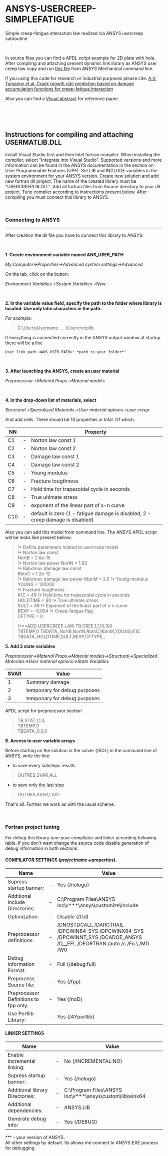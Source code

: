 # ANSYS-USERCREEP-SIMPLEFATIGUE
Simple creep-fatigue interaction law realized via ANSYS usercreep subroutine

<br>

 In source files you can find a APDL script example for 2D plate with hole. After compiling and attaching present dynamic link library as ANSYS user creep law copy and run [this file](https://github.com/Andrey-Fog/ANSYS-USERCREEP-SIMPLE_FATIGUE/blob/main/ANSCMD.txt) from ANSYS Mechanical command line.  

If you using this code for research or industrial purposes please cite:
[A.V. Tumanov et al. Crack growth rate prediction based on damage accumulation functions for creep-fatigue interaction](https://doi.org/10.3221/IGF-ESIS.52.23)  

Also you can find a [Visual abstract](https://www.youtube.com/watch?v=sueQTVURYUc) for reference paper.




<br>
<br>
<br>

## Instructions for compiling and attaching USERMATLIB.DLL 

Install Visual Studio first and then Intel fortran compiler. When installing the compiler, select "Integrate into Visual Studio". Supported versions and more information can be found in the ANSYS documentation in the section on User Programmable Features (UPF). Set LIB and INCLUDE variables in the system environment for your ANSYS version. Create new solution and add new fortran dll project. The name of the created library must be "USERCREEPLIB.DLL". Add all fortran files from Source directory to your dll project. Tune compiler according to instructions present below. After compiling you must connect this library to ANSYS.


<br>

### Connecting to ANSYS

---

After creation the dll file you have to connect this library to ANSYS:

<br>

**1. Create environment variable named ANS_USER_PATH**

*My Computer->Properties->Advanced system settings->Advanced*  

On the tab, click on the button:

*Environment Variables->System Variables->New*

<br>

**2. In the variable value field, specify the path to the folder where library is located. Use only latin characters in the path.**

*For example:* 
>C:\Users\Username\......\Usercreeplib
   
If everything is connected correctly in the ANSYS output window at startup there will be a line 

```
User link path <ANS_USER_PATH>: *path to your folder*" 
```
<br>

**3. After launching the ANSYS, create an user material**

*Preprocessor->Material Props->Material models*

<br>

**4. In the drop-down list of materials, select**

*Structural->Specialized Materials->User material options->user creep*


And add cells. There should be 10 properties in total. Of which:

| NN  |     | Property                              |
| --- | --- | ------------------------------------  |
|  C1 |  -  |Norton law const 1                      |
|  C2 |  -  |Norton law const 2                      |
|  C3 |  -  |Damage law const 1                      | 
|  C4 |  -  |Damage law const 2                     |  
|  C5 |  -  |Young modulus                          |
|  C6 |  -  |Fracture tougthness                    |
|  C7 |  -  |Hold time for trapezoidal cycle in seconds                                             | 
|  C8 |  -  |True ultimate stress                   |  
|  C9 |  -  |exponent of the linear part of s-n curve                           |
|  C10 |  -  |default is zero (1 - fatigue damage is disabled, 2 - creep damage is disabled)                    |

Also you can add this model from command line. The ANSYS APDL script will be looks like present bellow:

>!* Define parameters related to usercreep model  
>!* Norton law const   
>NortB	= 2.6e-15   
>!* Norton law power 
>NortN	= 1.93  
>!* Rabotnov damage law const  
>RbtnC	= 1.2e-12  
>!* Rabotnov damage law power 
>RbtnM 	= 2.5 
>!* Young modulus  
>YOUNG	= 120000  
>!* Fracture tougthness  
>K1C 	= 49
>!* Hold time for trapezoidal cycle in seconds  
>HOLDTIME 	= 60
>!* True ultimate stress  
>SULT 	= 49
>!* Exponent of the linear part of s-n curve  
>BEXP 	= -0.054
>!* Creep-fatigue flag  
>CFTYPE 	= 0
>     
>!***ADD USERCREEP LAW
>TB,CREE,1,1,10,100   
>TBTEMP,0
>TBDATA,,NortB,NortN,RbtnC,RbtnM,YOUNG,K1C   
>TBDATA,,HOLDTIME,SULT,BEXP,CFTYPE,, 

**5. Add 3 state variables**  

*Preprocessor->Material Props->Material models->Structural->Specialized Materials->User material options->State Variables*

| SVAR| Value                                 |
| --- | ------------------------------------- |
| 1   | Summary damage                        |
| 2   | temponary for debug purposes          |
| 3   | temponary for debug purposes          |


APDL script for preprocessor section

>TB,STAT,1,1,3,  
>TBTEMP,0  
>TBDATA,,0,0,0 


**6. Access to user variable arrays**

Before starting on the solution in the solver (/SOL) in the command line of ANSYS, write the line:

- to save every substeps results  
> OUTRES,SVAR,ALL

- to save only the last step  
> OUTRES,SVAR,LAST

That's all. Further we work as with the usual scheme.

<br>

### Fortran project tuning

For debug this library tune your compilator and linker according following table. If you don't want change the source code disable generation of debug information in both sections.
#### COMPILATOR SETTINGS (*projectname*->properties). 


| Name     |   | Value |
| ----------- | ----------- |----------- |
|Supress startup banner:| 	 - |	            Yes (/nologo) | 
|Additional include Directories:|  - |	        C:\Program Files\ANSYS Inc\v***\ansys\customize\include | 
|Optimization:| 			 - |	            Disable (/Od) |
|Preprocessor definitions:| 	 - |	        /DNOSTDCALL /DARGTRAIL /DPCWIN64_SYS /DPCWINX64_SYS /DPCWINNT_SYS /DCADOE_ANSYS /D__EFL /DFORTRAN /auto /c /Fo.\ /MD /W0  |
|Debug information Format:|		 - |            Full (/debug:full)  |
|Preprocess Source file:|		 - |            Yes (/fpp)  |
|Preprocessor Definitions to fpp only:| -|	Yes (/noD)  |
|Use Portlib Library:| 		 - |	            Yes (/4Yportlib)  |

#### LINKER SETTINGS  
| Name    |  |    Value |
| ----------- | ----------- |----------- |
|Enable incremental linking:| - |		No (/INCREMENTAL:NO)  |
|Supress startup banner:|  - |		    Yes (/nologo) | 
|Additional library Directories:|  - |	C:\Program Files\ANSYS Inc\v***\ansys\custom\lib\winx64|  
|Additional dependencies:| 	 - |	    ANSYS.LIB  |
|Generate debug info: |	 - |		    Yes (/DEBUG)  |

*** - your version of ANSYS.  
All other settings by default. Its allows me connect to ANSYS.EXE process for debugging.
